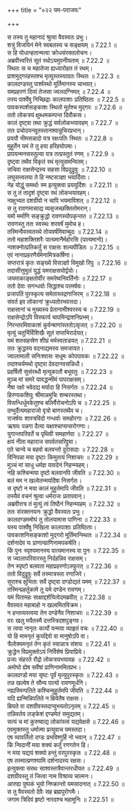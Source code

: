 +++
title = "०२२ यम-पराजयः"

+++


  
स तस्य तु महानादं श्रुत्वा वैवस्वतः प्रभुः।  
शत्रुं विजयिनं मेने स्वबलस्य च सङ्क्षयम् ॥ 7.22.1 ॥   
स हि योधान्हतान्मत्वा क्रोधसंरक्तलोचनः।  
अब्रवीत्त्वरितं सूतं रथोऽयमुपनीयताम् ॥ 7.22.2 ॥   
स्थितः स च महातेजा ह्यध्यारोहत तं रथम्।  
प्राशमुद्गरहस्तश्च मृत्युस्तस्याग्रतः स्थितः ॥ 7.22.3 ॥   
कालदण्डस्तु पार्श्वस्थो मूर्तिमानस्य चाभवत्।  
यमप्रहरणं दिव्यं तेजसा ज्वलदग्निमत् ॥ 7.22.4 ॥   
तस्य पार्श्वेषु निच्छिद्राः कालपाशाः प्रतिष्ठिताः ॥ 7.22.5 ॥   
पावकस्पर्शसङ्काशः स्थितो मूर्तश्च मुद्गरः ॥ 7.22.6 ॥   
ततो लोकत्रयं क्षुब्धमकम्पन्त दिवौकसः।  
कालं दृष्ट्वा तथा क्रुद्धं सर्वलोकभयावहम् ॥ 7.22.7 ॥   
ततः प्रचोदयन्सूतस्तानश्वान्रुचिरप्रभान्।  
प्रययौ भीमसन्नादो यत्र रक्षःपतिः स्थितः ॥ 7.22.8 ॥   
मुहूर्तेन यमं ते तु हया हरिहयोपमाः।  
प्रापयन्मनसस्तुल्या यत्र तत्प्रस्तुतं रणम् ॥ 7.22.9 ॥   
दृष्ट्वा तथैव विकृतं रथं मृत्युसमन्वितम्।  
सचिवा राक्षसेन्द्रस्य सहसा विप्रदुद्रुवुः ॥ 7.22.10 ॥   
लघुसत्त्वतया ते हि नष्टसञ्ज्ञा भयार्दिताः।  
नेह योद्धुं समर्थाः स्म इत्युक्त्वा प्रययुर्दिशः ॥ 7.22.11 ॥   
स तु तं तादृशं दृष्ट्वा रथं लोकभयावहम्।  
नाक्षुभ्यत दशग्रीवो न चापि भयमाविशत् ॥ 7.22.12 ॥   
स तु रावणमासाद्य व्यसृजच्छक्तितोमरान्।  
यमो मर्माणि सङ्क्रुद्धो रावणस्योपकृन्तत ॥ 7.22.13 ॥   
रावणस्तु ततः स्वस्थः शरवर्षं मुमोच ह।  
तस्मिन्वैवस्वतरथे तोयवर्षमिवाम्बुदः ॥ 7.22.14 ॥   
ततो महाशक्तिशरैः पात्यमानैर्महोरसि (पात्यमानो)।  
नाशक्नोत्प्रतिकर्तुं स राक्षसः शल्यपीडितः ॥ 7.22.15 ॥   
एवं नानाप्रहरणैर्यमेनामित्रकर्षिणा।  
सप्तरात्रं कृतः सङ्ख्ये विसञ्ज्ञो विमुखो रिपुः ॥ 7.22.16 ॥   
तदासीत्तुमुलं युद्धं यमराक्षसयोर्द्वयोः।  
जयमाकाङ्क्षतोर्वीर समरेष्वनिवर्तिनोः ॥ 7.22.17 ॥   
ततो देवाः सगन्धर्वाः सिद्धाश्च परमर्षयः।  
प्रजापतिं पुरस्कृत्य समेतास्तद्रणाजिरम् ॥ 7.22.18 ॥   
संवर्त इव लोकानां क्रुध्यतोरभवत्तदा।  
राक्षसानां च मुख्यस्य प्रेतानामीश्वरस्य च ॥ 7.22.19 ॥   
राक्षसेन्द्रोऽपि विस्फार्य चापमिन्द्राशनिप्रभम्।  
निरन्तरमिवाकाशं कुर्वन्बाणांस्ततोऽसृजत् ॥ 7.22.20 ॥   
मृत्युं चतुर्भिर्विशिखैः सूतं सप्तभिरार्दयत्।  
यमं शतसहस्रेण शीघ्रं मर्मस्वताडयत् ॥ 7.22.21 ॥   
ततः क्रुद्धस्य वदनाद्यमस्य समजायत।  
ज्वालामाली सनिःश्वासः सधूमः कोपपावकः ॥ 7.22.22 ॥   
तदाश्चर्यमथो दृष्ट्वा देवदानवसन्निधौ।  
प्रहर्षितौ सुसंरब्धौ मृत्युकालौ बभूवतुः ॥ 7.22.23 ॥   
मुञ्च मां समरे यावद्धन्मीमं पापराक्षसम्।  
नैषा रक्षो भवेदद्य मर्यादा हि निसर्गतः ॥ 7.22.24 ॥   
हिरण्यकशिपुः श्रीमान्नमुचिः शम्बरस्तथा।  
विसन्धिर्धूमकेतुश्च बलिर्वैरोचनोऽपि च ॥ 7.22.25 ॥   
दम्भुर्दैत्यमहाराजो वृत्रो बाणस्तथैव च।  
राजर्षयः शास्त्रविदो गन्धर्वाः समहोरगाः ॥ 7.22.26 ॥   
ऋषयः पन्नगा दैत्या यक्षाश्चाप्यप्सरोगणाः।  
युगान्तपरिवर्ते च पृथिवी समहार्णवा ॥ 7.22.27 ॥   
क्षयं नीता महाराज सपर्वतसरिद्द्रुमा।  
एते चान्ये च बहवो बलवन्तो दुरासदाः ॥ 7.22.28 ॥   
विनिपन्ना मया दृष्टाः किमुतायं निशाचरः ॥ 7.22.29 ॥   
मुञ्चं मां साधु धर्मज्ञ यावदेनं निहन्म्यहम्।  
नहि कश्चिन्मया दृष्टो बलवानपि जीवति ॥ 7.22.30 ॥   
बलं मम न खल्वेतन्मर्यादैषा निसर्गतः।  
स दृष्टो न मया कालं मुहुर्तमापि जीवति ॥ 7.22.31 ॥   
तस्यैवं वचनं श्रुत्वा धर्मराजः प्रतापवान्।  
अब्रवीत्तत्र तं मुत्युं त्वं तिष्ठैनं निहन्म्यहम् ॥ 7.22.32 ॥   
ततः संरक्तनयनः क्रुद्धो वैवस्वतः प्रभुः।  
कालदण्डममोघं तु तोलयामास पाणिना ॥ 7.22.33 ॥   
यस्य पार्श्वेषु निखिला कालपाशाः प्रतिष्ठिताः।  
पावकाशनिसङ्काशो मुद्गरो मूर्तिमान्स्थितः ॥ 7.22.34 ॥   
दर्शनादेव यः प्राणान्प्राणिनामपकर्षति।  
किं पुनः स्पृश्यमानस्य पात्यमानस्य वा पुनः ॥ 7.22.35 ॥   
स ज्वालापरिवारस्तु निर्दहन्निव राक्षसम्।  
तेन स्पृष्टो बलवता महाप्रहरणोऽस्फुरत् ॥ 7.22.36 ॥   
ततो विदुद्रुवुः सर्वे तस्मात्रस्ता रणाजिरे।  
सुराश्च क्षुभिताः सर्वे दृष्ट्वा दण्डोद्यतं यमम् ॥ 7.22.37 ॥   
तस्मिन्प्रहर्तुकामे तु यमे दण्डेन रावणम्।  
यमं पितामहः साक्षाद्दर्शयित्वेदमब्रवीत् ॥ 7.22.38 ॥   
वैवस्वत महाबाहो न खल्वमितविक्रम।  
न हन्तव्यस्त्वया तेन दण्डेनैव निशाचरः ॥ 7.22.39 ॥   
वरः खलु मयैतस्मै दत्तस्त्रिदशपुङ्गव।  
स त्वया नानृतः कार्यो यन्मया व्याहृतं वचः ॥ 7.22.40 ॥   
यो हि मामनृतं कुर्याद्देवो वा मानुषोऽपि वा।  
त्रैलोक्यमनृतं तेन कृतं स्यान्नात्र संशयः ॥ 7.22.41 ॥   
क्रुद्धेन विप्रमुक्तोऽयं निर्विशेषं प्रियाप्रिये।  
प्रजाः संहरते रौद्रो लोकत्रयभयावहः ॥ 7.22.42 ॥   
अमोघो ह्येष सर्वेषां प्राणिनाममितप्रभः।  
कालदण्डो मया सृष्टः पूर्वं मृत्युपुरस्कृतः ॥ 7.22.43 ॥   
तन्न खल्वेष ते सौम्य पात्यो रावणमूर्धनि।  
नह्यस्मिन्पतिते कश्चिन्मुहूर्तमपि जीवति ॥ 7.22.44 ॥   
यदि ह्यन्मिन्निपतिते न म्रियेतैष राक्षसः।  
म्रियते वा दशग्रीवस्तदाप्युभयतोऽनृतम् ॥ 7.22.45 ॥   
तन्निवर्तय लङ्केशं द्दण्डमेतं समुद्यतम्।  
सत्यं च मां कुरुष्वाद्य लोकांस्त्वं यद्यवेक्षसे ॥ 7.22.46 ॥   
एवमुक्तस्तु धर्मात्मा प्रत्युवाच यमस्तदा।  
एष व्यावर्तितो दण्डः प्रभविष्णुर्हि नो भवान् ॥ 7.22.47 ॥   
किं न्विदानीं मया शक्यं कर्तुं रणगतेन हि।  
न मया यद्ययं शक्यो हन्तुं वरपुरस्कृतः ॥ 7.22.48 ॥   
एष तस्मात्प्रणश्यामि दर्शनादस्य रक्षसः।  
इत्युक्त्वा सरथः साश्वस्तत्रैवान्तरधीयत ॥ 7.22.49 ॥   
दशग्रीवस्तु तं जित्वा नाम विश्राव्य चात्मनः।  
आरुह्य पुष्पकं भूयो निष्क्रान्तो यमसादनात् ॥ 7.22.50 ॥   
स तु वैवस्वतो देवैः सह ब्रह्मपुरोगमैः।  
जगाम त्रिदिवं हृष्टो नारदश्च महामुनिः ॥ 7.22.51 ॥   
